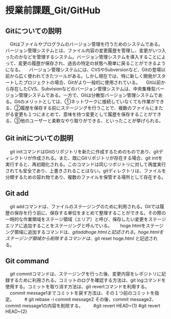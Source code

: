 # 授業前課題_Git/GitHub

## Gitについての説明
　Gitはファイルやプログラムのバージョン管理を行うためのシステムである。バージョン管理システムとは、ファイル内容の変更履歴を管理し、変更がいつ入ったのかなどを管理するシステム。バージョン管理システムを導入することによって、変更の履歴が保存され、過去の特定の状態へ簡単に戻ることができるようになる。
　バージョン管理システムには、CVSやSubversionなど、Gitの登場以前から広く使われてきたツールがある。しかし現在では、特に新しく開発がスタートしたプロジェクトの場合、Gitがより一般的に使用されている。
　Git以前から存在したCVS、Subvisionなどのバージョン管理システムは、中央集権型バージョン管理システムである。一方で、Gitは分散型バージョン管理システムである。Gitのメリットとしては、①ネットワークに接続していなくても作業ができる、②履歴を保存する前にステージングを行うことで、複数のファイルにまたがる変更も１つにまとめて、意味を持つ変更として履歴を保存することができる、③他のユーザーと柔軟なやり取りができる、といったことが挙げられる。

## Git initについての説明
　git initコマンドはGitのリポジトリを新たに作成するためのものであり、gitディレクトリが作成される。また、既にGitリポジトリが存在する場合、git initを実行すると、再初期化される。このコマンドは同じリポジトリに対して再度実行されても安全であり、上書きされることはない。gitディレクトリは、ファイルを分類するための容れ物であり、複数のファイルを保管する場所として存在する。

## Git add
　git addコマンドは、ファイルのステージングのために利用される。Gitでは履歴の保存を行う前に、保存する単位をまとめて整理することができる。その際の一時的な作業領域をステージ領域（エリア）と呼び、保存したい変更をステージエリアに追加することをステージングと呼んでいる。　
　hoge.htmlをステージング領域に追加するコマンドは、$git add hoge.html と記述される。
　hoge.htmlをステージング領域から削除するコマンドは、$git reset hoge.html と記述される。

## Git command
　git commitコマンドは、ステージングを行った後、変更内容をレポジトリに記録するために利用される。コミットのログを確認する方法は、git logコマンドを使用する。コミットを取り消す方法は、git revertコマンドを利用する。
　commit message1までコミットを戻す方法は、その１つ前のコミットを指定。
　　# git rebase -i commit message2
  その後、commit message2、commit message1の内容を削除する。
　　#git revert HEAD~{1}
      #git revert HEAD~{2}
